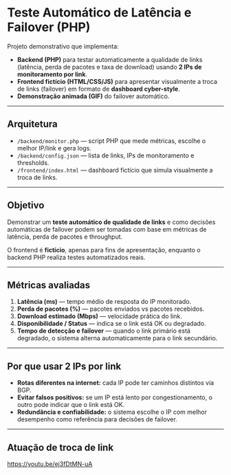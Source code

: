 # Teste Automático de Latência e Failover (PHP)

Projeto demonstrativo que implementa:

- **Backend (PHP)** para testar automaticamente a qualidade de links (latência, perda de pacotes e taxa de download) usando **2 IPs de monitoramento por link**.  
- **Frontend fictício (HTML/CSS/JS)** para apresentar visualmente a troca de links (failover) em formato de **dashboard cyber-style**.  
- **Demonstração animada (GIF)** do failover automático.

---

## Arquitetura

- `/backend/monitor.php` — script PHP que mede métricas, escolhe o melhor IP/link e gera logs.  
- `/backend/config.json` — lista de links, IPs de monitoramento e thresholds.  
- `/frontend/index.html` — dashboard fictício que simula visualmente a troca de links.  

---

## Objetivo

Demonstrar um **teste automático de qualidade de links** e como decisões automáticas de failover podem ser tomadas com base em métricas de latência, perda de pacotes e throughput.  

O frontend é **fictício**, apenas para fins de apresentação, enquanto o backend PHP realiza testes automatizados reais.

---

## Métricas avaliadas

1. **Latência (ms)** — tempo médio de resposta do IP monitorado.  
2. **Perda de pacotes (%)** — pacotes enviados vs pacotes recebidos.  
3. **Download estimado (Mbps)** — velocidade prática do link.  
4. **Disponibilidade / Status** — indica se o link está OK ou degradado.  
5. **Tempo de detecção e failover** — quando o link primário está degradado, o sistema alterna automaticamente para o link secundário.

---

## Por que usar 2 IPs por link

- **Rotas diferentes na internet:** cada IP pode ter caminhos distintos via BGP.  
- **Evitar falsos positivos:** se um IP está lento por congestionamento, o outro pode indicar que o link está OK.  
- **Redundância e confiabilidade:** o sistema escolhe o IP com melhor desempenho como referência para decisões de failover.

---

## Atuação de troca de link

https://youtu.be/ej3fDtMN-uA
